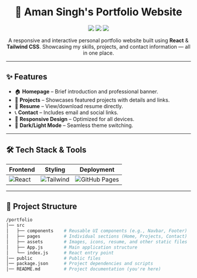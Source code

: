 <h1 align="center">🚀 Aman Singh's Portfolio Website</h1>
<p align="center">
  <img src="https://img.shields.io/badge/React.js-61DAFB?style=for-the-badge&logo=react&logoColor=000" />
  <img src="https://img.shields.io/badge/Tailwind_CSS-38B2AC?style=for-the-badge&logo=tailwind-css&logoColor=white" />
  <img src="https://img.shields.io/badge/GitHub_Pages-121013?style=for-the-badge&logo=github&logoColor=white" />
</p>

<p align="center">
  A responsive and interactive personal portfolio website built using <strong>React</strong> & <strong>Tailwind CSS</strong>.  
  Showcasing my skills, projects, and contact information — all in one place.
</p>

---

## ✨ Features

- 🏠 **Homepage** – Brief introduction and professional banner.
- 💼 **Projects** – Showcases featured projects with details and links.
- 📜 **Resume** – View/download resume directly.
- 📞 **Contact** – Includes email and social links.
- 🎨 **Responsive Design** – Optimized for all devices.
- 🌙 **Dark/Light Mode** – Seamless theme switching.

---

## 🛠️ Tech Stack & Tools

| Frontend | Styling | Deployment |
|----------|---------|------------|
| ![React](https://img.shields.io/badge/-React-20232A?style=flat&logo=react&logoColor=61DAFB) | ![Tailwind](https://img.shields.io/badge/-TailwindCSS-06B6D4?style=flat&logo=tailwind-css&logoColor=white) | ![GitHub Pages](https://img.shields.io/badge/-GitHub_Pages-181717?style=flat&logo=github) |

---

## 📁 Project Structure

```bash
/portfolio
│── src
│   ├── components    # Reusable UI components (e.g., Navbar, Footer)
│   ├── pages         # Individual sections (Home, Projects, Contact)
│   ├── assets        # Images, icons, resume, and other static files
│   ├── App.js        # Main application structure
│   └── index.js      # React entry point
│── public            # Public files
│── package.json      # Project dependencies and scripts
│── README.md         # Project documentation (you're here)
